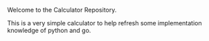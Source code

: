 Welcome to the Calculator Repository.

This is a very simple calculator to help refresh some implementation knowledge of python and go.
